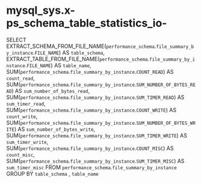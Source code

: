 # mysql_sys.x-ps_schema_table_statistics_io-

SELECT 
    EXTRACT_SCHEMA_FROM_FILE_NAME(`performance_schema`.`file_summary_by_instance`.`FILE_NAME`) AS `table_schema`,
    EXTRACT_TABLE_FROM_FILE_NAME(`performance_schema`.`file_summary_by_instance`.`FILE_NAME`) AS `table_name`,
    SUM(`performance_schema`.`file_summary_by_instance`.`COUNT_READ`) AS `count_read`,
    SUM(`performance_schema`.`file_summary_by_instance`.`SUM_NUMBER_OF_BYTES_READ`) AS `sum_number_of_bytes_read`,
    SUM(`performance_schema`.`file_summary_by_instance`.`SUM_TIMER_READ`) AS `sum_timer_read`,
    SUM(`performance_schema`.`file_summary_by_instance`.`COUNT_WRITE`) AS `count_write`,
    SUM(`performance_schema`.`file_summary_by_instance`.`SUM_NUMBER_OF_BYTES_WRITE`) AS `sum_number_of_bytes_write`,
    SUM(`performance_schema`.`file_summary_by_instance`.`SUM_TIMER_WRITE`) AS `sum_timer_write`,
    SUM(`performance_schema`.`file_summary_by_instance`.`COUNT_MISC`) AS `count_misc`,
    SUM(`performance_schema`.`file_summary_by_instance`.`SUM_TIMER_MISC`) AS `sum_timer_misc`
FROM
    `performance_schema`.`file_summary_by_instance`
GROUP BY `table_schema` , `table_name`
